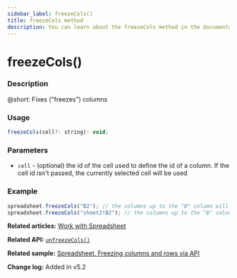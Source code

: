 ```yaml
---
sidebar_label: freezeCols() 
title: freezeCols method
description: You can learn about the freezeCols method in the documentation of the DHTMLX JavaScript Spreadsheet library. Browse developer guides and API reference, try out code examples and live demos, and download a free 30-day evaluation version of DHTMLX Spreadsheet.
---
```


# freezeCols()

### Description

@short: Fixes ("freezes") columns

### Usage

~~~jsx
freezeCols(cell?: string): void;
~~~

### Parameters

- `cell` - (optional) the id of the cell used to define the id of a column. If the cell id isn't passed, the currently selected cell will be used 

### Example

~~~jsx 
spreadsheet.freezeCols("B2"); // the columns up to the "B" column will be fixed
spreadsheet.freezeCols("sheet2!B2"); // the columns up to the "B" column in "sheet2" will be fixed
~~~

**Related articles:** [Work with Spreadsheet](working_with_ssheet.md/#freezingunfreezing-rows-and-columns)

**Related API:** [`unfreezeCols()`](api/spreadsheet_unfreezecols_method.md/)

**Related sample:** [Spreadsheet. Freezing columns and rows via API](https://snippet.dhtmlx.com/a12xd1mn)

**Change log:** 
Added in v5.2
